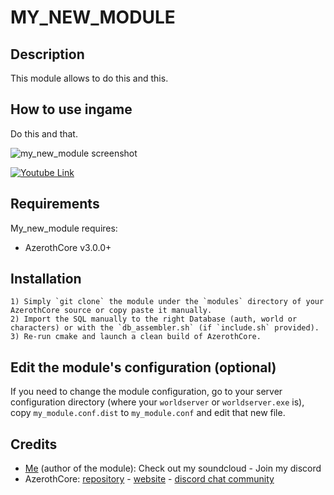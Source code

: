 # MY_NEW_MODULE

## Description

This module allows to do this and this.


## How to use ingame

Do this and that.

![my_new_module screenshot](/screenshots/my_module.png?raw=true "my_new_module screenshot")

<!-- Video example - We can't embed videos on github, only on github.io pages. If you can, make an animated gif of your video instead (but it's not required) -->
[![Youtube Link](https://i.imgur.com/Jhrdgv6.png)](https://www.youtube.com/watch?v=T6UEX47mPeE)


## Requirements

My_new_module requires:

- AzerothCore v3.0.0+


## Installation

```
1) Simply `git clone` the module under the `modules` directory of your AzerothCore source or copy paste it manually.
2) Import the SQL manually to the right Database (auth, world or characters) or with the `db_assembler.sh` (if `include.sh` provided).
3) Re-run cmake and launch a clean build of AzerothCore.
```

## Edit the module's configuration (optional)

If you need to change the module configuration, go to your server configuration directory (where your `worldserver` or `worldserver.exe` is), copy `my_module.conf.dist` to `my_module.conf` and edit that new file.


## Credits

* [Me](https://github.com/YOUR_GITHUB_NAME) (author of the module): Check out my soundcloud - Join my discord
* AzerothCore: [repository](https://github.com/azerothcore) - [website](http://azerothcore.org/) - [discord chat community](https://discord.gg/PaqQRkd)
